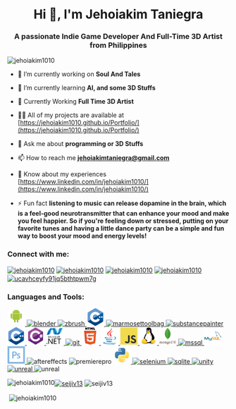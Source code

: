 <h1 align="center">Hi 👋, I'm Jehoiakim Taniegra</h1>
<h3 align="center">A passionate Indie Game Developer And Full-Time 3D Artist from Philippines</h3>

<p align="left"> <img src="https://komarev.com/ghpvc/?username=jehoiakim1010&label=Profile%20views&color=0e75b6&style=flat" alt="jehoiakim1010" /> </p>

- 🔭 I’m currently working on **Soul And Tales**

- 🌱 I’m currently learning **AI, and some 3D Stuffs**

- 👯 Currently Working **Full Time 3D Artist**

- 👨‍💻 All of my projects are available at [https://jehoiakim1010.github.io/Portfolio/](https://jehoiakim1010.github.io/Portfolio/)

- 💬 Ask me about **programming or 3D Stuffs**

- 📫 How to reach me **jehoiakimtaniegra@gmail.com**

- 📄 Know about my experiences [https://www.linkedin.com/in/jehoiakim1010/](https://www.linkedin.com/in/jehoiakim1010/)

- ⚡ Fun fact **listening to music can release dopamine in the brain, which is a feel-good neurotransmitter that can enhance your mood and make you feel happier. So if you're feeling down or stressed, putting on your favorite tunes and having a little dance party can be a simple and fun way to boost your mood and energy levels!**

<h3 align="left">Connect with me:</h3>
<p align="left">
<a href="https://twitter.com/jehoiakim1010" target="blank"><img align="center" src="https://raw.githubusercontent.com/rahuldkjain/github-profile-readme-generator/master/src/images/icons/Social/twitter.svg" alt="jehoiakim1010" height="30" width="40" /></a>
<a href="https://linkedin.com/in/jehoiakim1010" target="blank"><img align="center" src="https://raw.githubusercontent.com/rahuldkjain/github-profile-readme-generator/master/src/images/icons/Social/linked-in-alt.svg" alt="jehoiakim1010" height="30" width="40" /></a>
<a href="https://fb.com/jehoiakim1010" target="blank"><img align="center" src="https://raw.githubusercontent.com/rahuldkjain/github-profile-readme-generator/master/src/images/icons/Social/facebook.svg" alt="jehoiakim1010" height="30" width="40" /></a>
<a href="https://instagram.com/jehoiakim1010" target="blank"><img align="center" src="https://raw.githubusercontent.com/rahuldkjain/github-profile-readme-generator/master/src/images/icons/Social/instagram.svg" alt="jehoiakim1010" height="30" width="40" /></a>
<a href="https://www.youtube.com/c/ucavhceyfy91jq5bthtpwm7g" target="blank"><img align="center" src="https://raw.githubusercontent.com/rahuldkjain/github-profile-readme-generator/master/src/images/icons/Social/youtube.svg" alt="ucavhceyfy91jq5bthtpwm7g" height="30" width="40" /></a>
</p>

<h3 align="left">Languages and Tools:</h3>
<p align="left"> <a href="https://developer.android.com" target="_blank" rel="noreferrer"> <img src="https://raw.githubusercontent.com/devicons/devicon/master/icons/android/android-original-wordmark.svg" alt="android" width="40" height="40"/> </a> <a href="https://www.blender.org/" target="_blank" rel="noreferrer"> 
<img src="https://download.blender.org/branding/community/blender_community_badge_white.svg" alt="blender" width="40" height="40"/> </a> <a href="https://www.w3schools.com/cpp/" target="_blank" rel="noreferrer">
<img src="https://pixologic.com/navigation/img/pixologic-logo-skinny.png" alt="zbrush" width="40" height="40"/> </a> <a href="https://pixologic.com/" target="_blank" rel="noreferrer"> <img src="https://raw.githubusercontent.com/devicons/devicon/master/icons/cplusplus/cplusplus-original.svg" alt="cplusplus" width="40" height="40"/> </a> <a href="https://www.w3schools.com/cs/" target="_blank" rel="noreferrer"> 
<img src="https://marmoset.co/wp-content/uploads/2020/12/logo_simple_dark128.png" alt="marmosettoolbag" width="40" height="40"/> </a> <a href="https://marmoset.co/toolbag/" target="_blank" rel="noreferrer"> 
<img src="https://www.adobe.com/content/dam/cc/icons/pt_appicon_256.svg" alt="substancepainter" width="40" height="40"/> </a> <a href="https://www.adobe.com/ph_en/products/substance3d-painter.html" target="_blank" rel="noreferrer">
<img src="https://raw.githubusercontent.com/devicons/devicon/master/icons/cplusplus/cplusplus-original.svg" alt="cplusplus" width="40" height="40"/> </a> <a href="https://www.w3schools.com/cs/" target="_blank" rel="noreferrer">  
<img src="https://raw.githubusercontent.com/devicons/devicon/master/icons/csharp/csharp-original.svg" alt="csharp" width="40" height="40"/> </a> <a href="https://dotnet.microsoft.com/" target="_blank" rel="noreferrer"> <img src="https://raw.githubusercontent.com/devicons/devicon/master/icons/dot-net/dot-net-original-wordmark.svg" alt="dotnet" width="40" height="40"/> </a> <a href="https://git-scm.com/" target="_blank" rel="noreferrer"> <img src="https://www.vectorlogo.zone/logos/git-scm/git-scm-icon.svg" alt="git" width="40" height="40"/> </a> <a href="https://www.w3.org/html/" target="_blank" rel="noreferrer"> <img src="https://raw.githubusercontent.com/devicons/devicon/master/icons/html5/html5-original-wordmark.svg" alt="html5" width="40" height="40"/> </a> <a href="https://www.java.com" target="_blank" rel="noreferrer"> <img src="https://raw.githubusercontent.com/devicons/devicon/master/icons/java/java-original.svg" alt="java" width="40" height="40"/> </a> <a href="https://developer.mozilla.org/en-US/docs/Web/JavaScript" target="_blank" rel="noreferrer"> <img src="https://raw.githubusercontent.com/devicons/devicon/master/icons/javascript/javascript-original.svg" alt="javascript" width="40" height="40"/> </a> <a href="https://www.linux.org/" target="_blank" rel="noreferrer"> <img src="https://raw.githubusercontent.com/devicons/devicon/master/icons/linux/linux-original.svg" alt="linux" width="40" height="40"/> </a> <a href="https://www.mongodb.com/" target="_blank" rel="noreferrer"> <img src="https://raw.githubusercontent.com/devicons/devicon/master/icons/mongodb/mongodb-original-wordmark.svg" alt="mongodb" width="40" height="40"/> </a> <a href="https://www.microsoft.com/en-us/sql-server" target="_blank" rel="noreferrer"> <img src="https://www.svgrepo.com/show/303229/microsoft-sql-server-logo.svg" alt="mssql" width="40" height="40"/> </a> <a href="https://www.mysql.com/" target="_blank" rel="noreferrer"> <img src="https://raw.githubusercontent.com/devicons/devicon/master/icons/mysql/mysql-original-wordmark.svg" alt="mysql" width="40" height="40"/> </a> <a href="https://www.photoshop.com/en" target="_blank" rel="noreferrer"> 
<img src="https://raw.githubusercontent.com/devicons/devicon/master/icons/photoshop/photoshop-line.svg" alt="photoshop" width="40" height="40"/> </a>
<img src="https://upload.wikimedia.org/wikipedia/commons/thumb/c/cb/Adobe_After_Effects_CC_icon.svg/2101px-Adobe_After_Effects_CC_icon.svg.png" alt="aftereffects" width="40" height="40"/> </a>
<img src="https://upload.wikimedia.org/wikipedia/commons/thumb/4/40/Adobe_Premiere_Pro_CC_icon.svg/1200px-Adobe_Premiere_Pro_CC_icon.svg.png" alt="premierepro" width="40" height="40"/> </a>
<a href="https://www.python.org" target="_blank" rel="noreferrer"> <img src="https://raw.githubusercontent.com/devicons/devicon/master/icons/python/python-original.svg" alt="python" width="40" height="40"/> </a> <a href="https://www.selenium.dev" target="_blank" rel="noreferrer"> <img src="https://raw.githubusercontent.com/detain/svg-logos/780f25886640cef088af994181646db2f6b1a3f8/svg/selenium-logo.svg" alt="selenium" width="40" height="40"/> </a> <a href="https://www.sqlite.org/" target="_blank" rel="noreferrer"> <img src="https://www.vectorlogo.zone/logos/sqlite/sqlite-icon.svg" alt="sqlite" width="40" height="40"/> </a> <a href="https://unity.com/" target="_blank" rel="noreferrer"> <img src="https://www.vectorlogo.zone/logos/unity3d/unity3d-icon.svg" alt="unity" width="40" height="40"/> </a> <a href="https://unrealengine.com/" target="_blank" rel="noreferrer"> <img src="https://raw.githubusercontent.com/kenangundogan/fontisto/036b7eca71aab1bef8e6a0518f7329f13ed62f6b/icons/svg/brand/unreal-engine.svg" alt="unreal" width="40" height="40"/> </a> 
<img src="https://www.svgrepo.com/show/373617/gamemaker.svg" alt="unreal" width="40" height="40"/> </a>
</p>

<p><img align="left" src="https://github-readme-stats.vercel.app/api/top-langs?username=jehoiakim1010&show_icons=true&locale=en&layout=compact" alt="jehoiakim1010" /></p>
<p>
<a target="_blank" rel="noopener noreferrer nofollow" href="https://camo.githubusercontent.com/d76aaaf5c0ce3a8b6108656af6a0c8ebe258b309af1e570225027db634d00936/68747470733a2f2f6769746875622d726561646d652d73747265616b2d73746174732e6865726f6b756170702e636f6d2f3f757365723d7365696a6976313326"><img align="center" src="https://camo.githubusercontent.com/d76aaaf5c0ce3a8b6108656af6a0c8ebe258b309af1e570225027db634d00936/68747470733a2f2f6769746875622d726561646d652d73747265616b2d73746174732e6865726f6b756170702e636f6d2f3f757365723d7365696a6976313326" alt="seijiv13" data-canonical-src="https://github-readme-streak-stats.herokuapp.com/?user=seijiv13&amp;" style="max-width: 100%;"></a>
<img align="center" src="https://camo.githubusercontent.com/d76aaaf5c0ce3a8b6108656af6a0c8ebe258b309af1e570225027db634d00936/68747470733a2f2f6769746875622d726561646d652d73747265616b2d73746174732e6865726f6b756170702e636f6d2f3f757365723d7365696a6976313326" alt="seijiv13" data-canonical-src="https://github-readme-streak-stats.herokuapp.com/?user=seijiv13&amp;" style="max-width: 100%;">
</p>
<p>&nbsp;<img align="center" src="https://github-readme-stats.vercel.app/api?username=jehoiakim1010&show_icons=true&locale=en" alt="jehoiakim1010" /></p>

